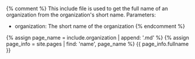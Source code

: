 {% comment %}
This include file is used to get the full name of an organization from the organization's short name.
Parameters:
- organization: The short name of the organization
{% endcomment %}

{% assign page_name = include.organization | append: '.md' %}
{% assign page_info = site.pages | find: 'name', page_name %}
{{ page_info.fullname }}